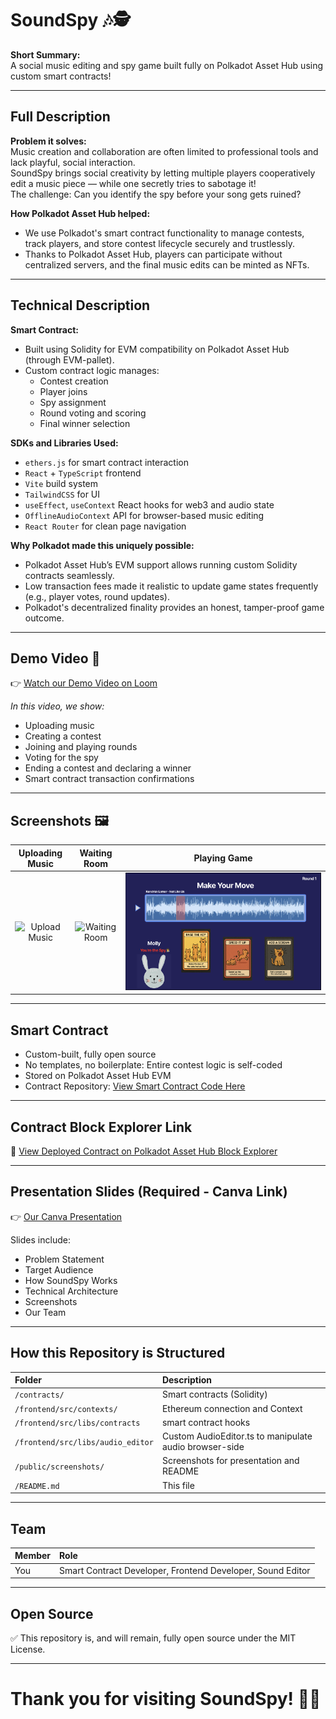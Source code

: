 # SoundSpy 🎶🕵️

**Short Summary:**  
A social music editing and spy game built fully on Polkadot Asset Hub using custom smart contracts!

---

## Full Description

**Problem it solves:**  
Music creation and collaboration are often limited to professional tools and lack playful, social interaction.  
SoundSpy brings social creativity by letting multiple players cooperatively edit a music piece — while one secretly tries to sabotage it!  
The challenge: Can you identify the spy before your song gets ruined?

**How Polkadot Asset Hub helped:**  
- We use Polkadot's smart contract functionality to manage contests, track players, and store contest lifecycle securely and trustlessly.  
- Thanks to Polkadot Asset Hub, players can participate without centralized servers, and the final music edits can be minted as NFTs.

---

## Technical Description

**Smart Contract:**  
- Built using Solidity for EVM compatibility on Polkadot Asset Hub (through EVM-pallet).  
- Custom contract logic manages:
  - Contest creation
  - Player joins
  - Spy assignment
  - Round voting and scoring
  - Final winner selection

**SDKs and Libraries Used:**  
- `ethers.js` for smart contract interaction
- `React` + `TypeScript` frontend
- `Vite` build system
- `TailwindCSS` for UI
- `useEffect`, `useContext` React hooks for web3 and audio state
- `OfflineAudioContext` API for browser-based music editing
- `React Router` for clean page navigation

**Why Polkadot made this uniquely possible:**  
- Polkadot Asset Hub’s EVM support allows running custom Solidity contracts seamlessly.  
- Low transaction fees made it realistic to update game states frequently (e.g., player votes, round updates).
- Polkadot's decentralized finality provides an honest, tamper-proof game outcome.

---

## Demo Video 🎥

👉 [Watch our Demo Video on Loom](https://your-loom-link-here.com)

*In this video, we show:*
- Uploading music
- Creating a contest
- Joining and playing rounds
- Voting for the spy
- Ending a contest and declaring a winner
- Smart contract transaction confirmations

---

## Screenshots 🖼

| Uploading Music | Waiting Room | Playing Game |
|:---:|:---:|:---:|
| ![Upload Music](./screenshots/upload.png) | ![Waiting Room](./screenshots/waiting-room.png) | ![Playing Game](./screenshots/playing.png) |

---

## Smart Contract

- Custom-built, fully open source
- No templates, no boilerplate: Entire contest logic is self-coded
- Stored on Polkadot Asset Hub EVM
- Contract Repository: [View Smart Contract Code Here](./contracts)

---

## Contract Block Explorer Link

🔗 [View Deployed Contract on Polkadot Asset Hub Block Explorer](https://polkadot-explorer-link-here.com/contract-address)

---

## Presentation Slides (Required - Canva Link)

👉 [Our Canva Presentation](https://your-canva-presentation-link-here.com)

Slides include:
- Problem Statement
- Target Audience
- How SoundSpy Works
- Technical Architecture
- Screenshots
- Our Team

---

## How this Repository is Structured

| Folder | Description |
|:---|:---|
| `/contracts/` | Smart contracts (Solidity) |
| `/frontend/src/contexts/` | Ethereum connection and Context|
| `/frontend/src/libs/contracts` | smart contract hooks |
| `/frontend/src/libs/audio_editor` | Custom AudioEditor.ts to manipulate audio browser-side  |
| `/public/screenshots/` | Screenshots for presentation and README |
| `/README.md` | This file |

---

## Team

| Member | Role |
|:---|:---|
| You | Smart Contract Developer, Frontend Developer, Sound Editor |

---

## Open Source

✅ This repository is, and will remain, fully open source under the MIT License.

---

# Thank you for visiting SoundSpy! 🚀🎶

